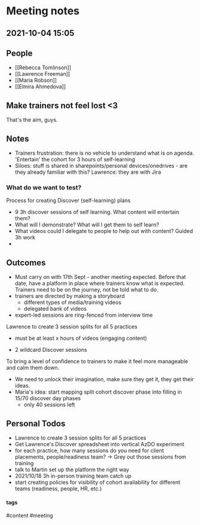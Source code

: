 
# Meeting notes
## 2021-10-04 15:05

## People
- [[Rebecca Tomlinson]]
- [[Lawrence Freeman]]
- [[Maria Robson]]
- [[Elmira Ahmedova]]


## Make trainers not feel lost <3
That's the aim, guys.


## Notes
- Trainers frustration: there is no vehicle to understand what is on agenda. 'Entertain' the cohort for 3 hours of self-learning
- Siloes: stuff is shared in sharepoints/personal devices/onedrives - are they already familiar with this? Lawrence: they are with Jira


### What do we want to test?
Process for creating Discover (self-learning) plans
- 9 3h discover sessions of self learning. What content will entertain them?
- What will I demonstrate? What will I get them to self learn?
- What videos could I delegate to people to help out with content? Guided 3h work
- 
 
## Outcomes
- Must carry on with 17th Sept - another meeting expected. Before that date, have a platform in place where trainers know what is expected. Trainers need to be on the journey, not be told what to do.
- trainers are directed by making a storyboard
	- different types of media/training videos
	- delegated bank of videos
- expert-led sessions are ring-fenced from interview time

Lawrence to create 3 session splits for all 5 practices
- must be at least x hours of videos (engaging content)

- 2 wildcard Discover sessions

To bring a level of confidence to trainers to make it feel more manageable and calm them down.

- We need to unlock their imagination, make sure they get it, they get their ideas.
- Maria's idea: start mapping split cohort discover phase into filling in 15/70 discover day phases
	- only 40 sessions left

## Personal Todos
- Lawrence to create 3 session splits for all 5 practices
- Get Lawrence's Discover spreadsheet into vertical AzDO experiment
- for each practice, how many sessions do you need for client placements, people/readiness team? -> Grey out those sessions from training
- talk to Martin set up the platform the right way
- 2021/10/18 3h in-person training team catch up
- start creating policies for visibility of cohort availability for different teams (readiness, people, HR, etc.)

#### tags
#content 
#meeting